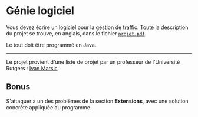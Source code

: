 # Génie logiciel

Vous devez écrire un logiciel pour la gestion de traffic. Toute la description
du projet se trouve, en anglais, dans le fichier [`projet.pdf`](projet.pdf).

Le tout doit être programmé en Java.

---

Le projet provient d'une liste de projet par un professeur de l'Université
Rutgers : [Ivan Marsic](//eceweb1.rutgers.edu/~marsic).

## Bonus

S'attaquer à un des problèmes de la section **Extensions**, avec une solution
concrète appliquée au programme.
